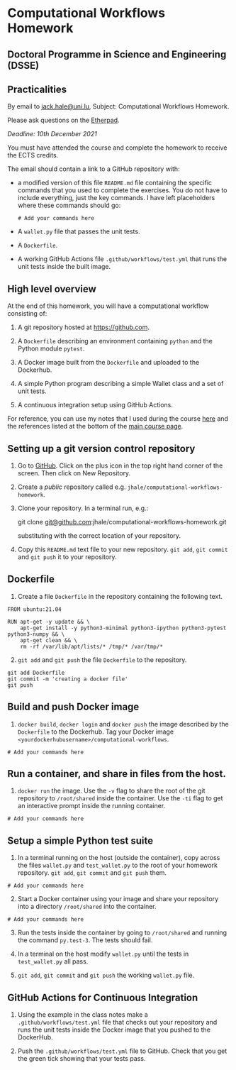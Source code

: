 # Computational Workflows Homework
## Doctoral Programme in Science and Engineering (DSSE)

## Practicalities

By email to [jack.hale@uni.lu](mailto:jack.hale@uni.lu), Subject: Computational
Workflows Homework.

Please ask questions on the [Etherpad](https://pad.carpentries.org/cwul2021).

*Deadline: 10th December 2021*

You must have attended the course and complete the homework to receive the ECTS
credits.

The email should contain a link to a GitHub repository with:

* a modified version of this file `README.md` file containing the specific
  commands that you used to complete the exercises. You do not have to include
  everything, just the key commands. I have left placeholders where these commands
  should go:

    ```
    # Add your commands here
    ```
* A `wallet.py` file that passes the unit tests.
* A `Dockerfile`.
* A working GitHub Actions file `.github/workflows/test.yml` that runs the unit
  tests inside the built image.

## High level overview

At the end of this homework, you will have a computational workflow consisting
of:

1. A git repository hosted at https://github.com.

1. A `Dockerfile` describing an environment containing `python` and the Python module
   `pytest`.

2. A Docker image built from the `Dockerfile` and uploaded to the Dockerhub.

3. A simple Python program describing a simple Wallet class and a set of unit tests.

4. A continuous integration setup using GitHub Actions.

For reference, you can use my notes that I used during the course
[here](https://github.com/jhale/computational-workflows/blob/master/README_instructor.md)
and the references listed at the bottom of the [main course
page](https://jhale.github.io/computational-workflows/).

## Setting up a git version control repository

1. Go to [GitHub](https://github.com). Click on the plus icon in the top right
   hand corner of the screen. Then click on New Repository.

2. Create a *public* repository called e.g.
   `jhale/computational-workflows-homework`.

3. Clone your repository. In a terminal run, e.g.:

     git clone git@github.com:jhale/computational-workflows-homework.git

   substituting with the correct location of your repository.

4. Copy this `README.md` text file to your new repository. `git add`, `git
   commit` and `git push` it to your repository.

## Dockerfile

1. Create a file `Dockerfile` in the repository containing the following text.

```
FROM ubuntu:21.04

RUN apt-get -y update && \
    apt-get install -y python3-minimal python3-ipython python3-pytest python3-numpy && \
    apt-get clean && \
    rm -rf /var/lib/apt/lists/* /tmp/* /var/tmp/*
```

2. `git add` and `git push` the file `Dockerfile` to the repository.

```
git add Dockerfile
git commit -m 'creating a docker file'
git push
```

## Build and push Docker image

1. `docker build`, `docker login` and `docker push` the image described by the
   `Dockerfile` to the Dockerhub. Tag your Docker image
   `<yourdockerhubusername>/computational-workflows`.

```
# Add your commands here
```

## Run a container, and share in files from the host.

1. `docker run` the image. Use the `-v` flag to share the root of the git
   repository to `/root/shared` inside the container. Use the `-ti` flag to get
   an interactive prompt inside the running container.

```
# Add your commands here
```

## Setup a simple Python test suite

1. In a terminal running on the host (outside the container), copy across the
   files ``wallet.py`` and
   ``test_wallet.py`` to the root of your homework
   repository.  ``git add``, ``git commit`` and ``git push`` them.

```
# Add your commands here
```

2. Start a Docker container using your image and share your repository into a
   directory `/root/shared` into the container.

```
# Add your commands here
```

3. Run the tests inside the container by going to `/root/shared` and running the
   command `py.test-3`. The tests should fail.

3. In a terminal on the host modify ``wallet.py`` until the tests in
   ``test_wallet.py`` all pass.

4. ``git add``, ``git commit`` and ``git push`` the working ``wallet.py`` file.

## GitHub Actions for Continuous Integration

1. Using the example in the class notes make a `.github/workflows/test.yml`
   file that checks out your repository and runs the unit tests inside the
   Docker image that you pushed to the DockerHub.

3. Push the `.github/workflows/test.yml` file to GitHub. Check that you get the
   green tick showing that your tests pass.

